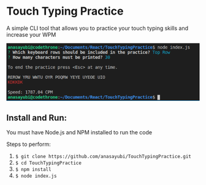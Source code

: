 # Touch Typing Practice
A simple CLI tool that allows you to practice your touch typing skills and increase your WPM

![Screenshot](https://github.com/anasayubi/TouchTypingPractice/blob/master/example.png)

## Install and Run:
You must have Node.js and NPM installed to run the code

Steps to perform:  
1) `$ git clone https://github.com/anasayubi/TouchTypingPractice.git`
2) `$ cd TouchTypingPractice`
3) `$ npm install`
4) `$ node index.js`
